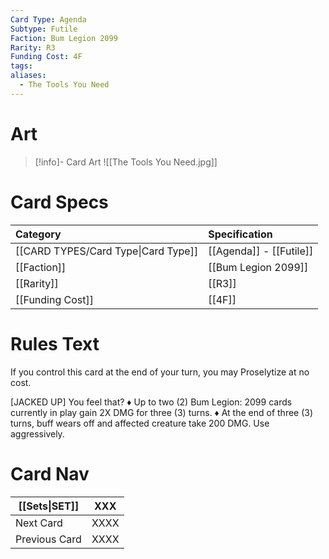```yaml
---
Card Type: Agenda
Subtype: Futile
Faction: Bum Legion 2099
Rarity: R3
Funding Cost: 4F
tags: 
aliases:
  - The Tools You Need
---
```

# Art

> [!info]- Card Art
> ![[The Tools You Need.jpg]]

# Card Specs

| Category                            | Specification           |
|:----------------------------------- |:----------------------- |
| [[CARD TYPES/Card Type\|Card Type]] | [[Agenda]] - [[Futile]] |
| [[Faction]]                         | [[Bum Legion 2099]]     |
| [[Rarity]]                          | [[R3]]                  |
| [[Funding Cost]]                    | [[4F]]                  |

# Rules Text

If you control this card at the end of your turn, you may Proselytize at no cost.

[JACKED UP] You feel that?
♦ Up to two (2) Bum Legion: 2099 cards currently in play gain 2X DMG for three (3) turns.
♦ At the end of three (3) turns, buff wears off and affected creature take 200 DMG. Use aggressively.  

# Card Nav

| [[Sets\|SET]] | XXX |  
| --- | --- |  
| Next Card | XXXX |  
| Previous Card | XXXX |  

